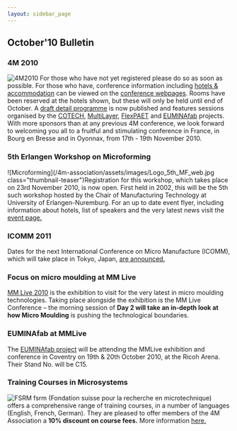 ```yaml
---
layout: sidebar_page
---
```


## October'10 Bulletin

<!--break-->
### 4M 2010


![4M2010](/4m-association/assets/images/4m-logotight_web.png)
For those who have not yet registered please do so as soon as possible. For those who have, conference information including [hotels & accommodation](/4m-association/content/Hotels-and-Acommodation) can be viewed on the [conference webpages](/4m-association/conference/2010).  Rooms have been reserved at the hotels shown, but these will only be held until end of October. A [draft detail  programme](/4m-association/content/Detail-Programme) is now published and features sessions organised by the [COTECH](/node/18), [MultiLayer](/node/19), [FlexPAET](/node/20) and [EUMINAfab](/node/21) projects. With more sponsors than at any previous 4M conference, we look forward to welcoming you all to a fruitful and stimulating conference in France, in Bourg en Bresse and in Oyonnax, from 17th - 19th November 2010.  
    
### 5th Erlangen Workshop on Microforming

![Microforming](/4m-association/assets/images/Logo_5th_MF_web.jpg class="thumbnail-teaser")Registration for this workshop, which takes place on 23rd November 2010, is now open. First held in 2002, this will be the 5th such workshop hosted by the Chair of Manufacturing Technology at University of Erlangen-Nuremburg. For an up to date event flyer, including information about hotels, list of speakers and the very latest news visit the [event page.](/4m-association/event/Erlangen-workshop-microforming) 
  
### ICOMM 2011

Dates for the next International Conference on Micro Manufacture (ICOMM), which will take place in Tokyo, Japan, [are announced.](/4m-association/event/ICOMM-2011)  
  
### Focus on micro moulding at MM Live

[MM Live 2010](http://www.micromanu.com/x/mmliveuk.html) is the exhibition to visit for  the very latest in micro moulding technologies. Taking place alongside the exhibition is the MM Live Conference – the morning session of **Day 2 will take an in-depth look at how Micro Moulding** is pushing the technological boundaries.   
  
### EUMINAfab at MMLive

The [EUMINAfab project](/node/21) will be attending the MMLive exhibition and conference in Coventry on 19th & 20th October 2010, at the Ricoh Arena. Their Stand No. will be C15.  
  
### Training Courses in Microsystems

![FSRM](/4m-association/assets/images/FSRM_LOGO_web.gif)
fsrm (Fondation suisse pour la recherche en microtechnique) offers a comprehensive range of training courses, in a number of languages (English, French, German). They are pleased to offer members of the 4M Association a <b>10% discount on course fees.</b> More information [here.](/4m-association/content/fsrm-training-courses.html)